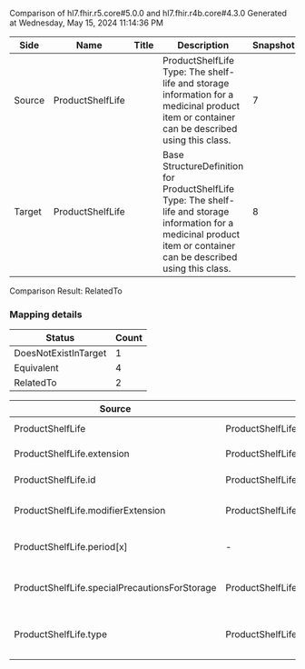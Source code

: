 Comparison of hl7.fhir.r5.core#5.0.0 and hl7.fhir.r4b.core#4.3.0
Generated at Wednesday, May 15, 2024 11:14:36 PM

| Side | Name | Title | Description | Snapshot | Differential |
| --- | --- | --- | --- | --- | --- |
| Source | ProductShelfLife |  | ProductShelfLife Type: The shelf-life and storage information for a medicinal product item or container can be described using this class. | 7 | 4 |
| Target | ProductShelfLife |  | Base StructureDefinition for ProductShelfLife Type: The shelf-life and storage information for a medicinal product item or container can be described using this class. | 8 | 5 |


Comparison Result: RelatedTo


### Mapping details

| Status | Count |
| ------ | ----- |
DoesNotExistInTarget | 1 |
Equivalent | 4 |
RelatedTo | 2 |


| Source | Target | Status | Message |
| ------ | ------ | ------ | ------- |
| ProductShelfLife | ProductShelfLife | Equivalent | R5 `ProductShelfLife` maps as Equivalent to R4B `ProductShelfLife` |
| ProductShelfLife.extension | ProductShelfLife.extension | Equivalent | R5 `ProductShelfLife.extension` maps as Equivalent to R4B `ProductShelfLife.extension` |
| ProductShelfLife.id | ProductShelfLife.id | Equivalent | R5 `ProductShelfLife.id` maps as Equivalent to R4B `ProductShelfLife.id` |
| ProductShelfLife.modifierExtension | ProductShelfLife.modifierExtension | Equivalent | R5 `ProductShelfLife.modifierExtension` maps as Equivalent to R4B `ProductShelfLife.modifierExtension` |
| ProductShelfLife.period[x] | - | DoesNotExistInTarget | R5 `ProductShelfLife.period[x]` does not appear in the target and has no mapping for `ProductShelfLife`. |
| ProductShelfLife.specialPrecautionsForStorage | ProductShelfLife.specialPrecautionsForStorage | Equivalent | R5 `ProductShelfLife.specialPrecautionsForStorage` maps as Equivalent to R4B `ProductShelfLife.specialPrecautionsForStorage` |
| ProductShelfLife.type | ProductShelfLife.type | RelatedTo | R5 `ProductShelfLife.type` maps as RelatedTo to R4B `ProductShelfLife.type` - type made the element mandatory; type increased the minimum cardinality from 0 to 1 |

